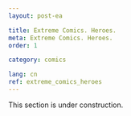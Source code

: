 ```yaml
---
layout: post-ea

title: Extreme Comics. Heroes.
meta: Extreme Comics. Heroes.
order: 1

category: comics

lang: cn
ref: extreme_comics_heroes
---
```


This section is under construction.
